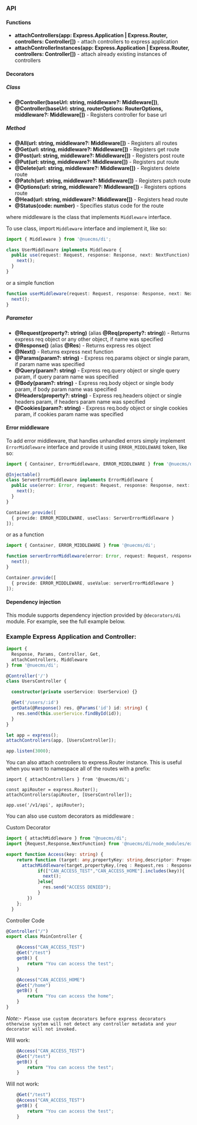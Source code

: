 ### API
#### Functions
* **attachControllers(app: Express.Application | Express.Router, controllers: Controller[])** - attach controllers to express application
* **attachControllerInstances(app: Express.Application | Express.Router, controllers: Controller[])** - attach already existing instances of controllers

#### Decorators
##### Class
* **@Controller(baseUrl: string, middleware?: Middleware[])**, **@Controller(baseUrl: string, routerOptions: RouterOptions, middleware?: Middleware[])** - Registers controller for base url

##### Method
* **@All(url: string, middleware?: Middleware[])** - Registers all routes
* **@Get(url: string, middleware?: Middleware[])** - Registers get route
* **@Post(url: string, middleware?: Middleware[])** - Registers post route
* **@Put(url: string, middleware?: Middleware[])** - Registers put route
* **@Delete(url: string, middleware?: Middleware[])** - Registers delete route
* **@Patch(url: string, middleware?: Middleware[])** - Registers patch route
* **@Options(url: string, middleware?: Middleware[])** - Registers options route
* **@Head(url: string, middleware?: Middleware[])** - Registers head route
* **@Status(code: number)** - Specifies status code for the route

where middleware is the class that implements `Middleware` interface.

To use class, import `Middleware` interface and implement it, like so:
```typescript
import { Middleware } from '@nuecms/di';

class UserMiddleware implements Middleware {
  public use(request: Request, response: Response, next: NextFunction): void {
    next();
  }
}
```

or a simple function

```typescript
function userMiddleware(request: Request, response: Response, next: NextFunction): void {
  next();
}
```

##### Parameter
* **@Request(property?: string)** (alias **@Req(property?: string)**) - Returns express req object or any other object, if name was specified
* **@Response()** (alias **@Res**) - Returns express res object
* **@Next()** - Returns express next function
* **@Params(param?: string)** - Express req.params object or single param, if param name was specified
* **@Query(param?: string)** - Express req.query object or single query param, if query param name was specified
* **@Body(param?: string)** - Express req.body object or single body param, if body param name was specified
* **@Headers(property?: string)** - Express req.headers object or single headers param, if headers param name was specified
* **@Cookies(param?: string)** - Express req.body object or single cookies param, if cookies param name was specified

#### Error middleware
To add error middleware, that handles unhandled errors simply implement `ErrorMiddleware` interface and provide it using `ERROR_MIDDLEWARE` token, like so:

```typescript
import { Container, ErrorMiddleware, ERROR_MIDDLEWARE } from '@nuecms/di';

@Injectable()
class ServerErrorMiddleware implements ErrorMiddleware {
  public use(error: Error, request: Request, response: Response, next: NextFunction) {
    next();
  }
}

Container.provide([
  { provide: ERROR_MIDDLEWARE, useClass: ServerErrorMiddleware }
]);
```

or as a function

```typescript
import { Container, ERROR_MIDDLEWARE } from '@nuecms/di';

function serverErrorMiddleware(error: Error, request: Request, response: Response, next: NextFunction) {
  next();
}

Container.provide([
  { provide: ERROR_MIDDLEWARE, useValue: serverErrorMiddleware }
]);
```

#### Dependency injection
This module supports dependency injection provided by `@decorators/di` module. For example, see the full example below.

### Example Express Application and Controller:
```typescript
import {
  Response, Params, Controller, Get,
  attachControllers, Middleware
} from '@nuecms/di';

@Controller('/')
class UsersController {

  constructor(private userService: UserService) {}

  @Get('/users/:id')
  getData(@Response() res, @Params('id') id: string) {
    res.send(this.userService.findById(id));
  }
}

let app = express();
attachControllers(app, [UsersController]);

app.listen(3000);
```

You can also attach controllers to express.Router instance. This is useful when you want to namespace all of the routes with a prefix:

```
import { attachControllers } from '@nuecms/di';

const apiRouter = express.Router();
attachControllers(apiRouter, [UsersController]);

app.use('/v1/api', apiRouter);
```


You can also use custom decorators as middleware :

Custom Decorator
```typescript
import { attachMiddleware } from "@nuecms/di";
import {Request,Response,NextFunction} from '@nuecms/di/node_modules/express';

export function Access(key: string) {
    return function (target: any,propertyKey: string,descriptor: PropertyDescriptor) {
      attachMiddleware(target,propertyKey,(req : Request,res : Response,next : NextFunction)=>{
            if(["CAN_ACCESS_TEST","CAN_ACCESS_HOME"].includes(key)){
              next();
            }else{
              res.send("ACCESS DENIED");
            }
        })
    };
  }

```


Controller Code 

```typescript
@Controller("/")
export class MainController {

    @Access("CAN_ACCESS_TEST")
    @Get("/test")
    getB() {
        return "You can access the test";
    }

    @Access("CAN_ACCESS_HOME")
    @Get("/home")
    getB() {
        return "You can access the home";
    }
}

```

*Note:-*``` Please use custom decorators before express decorators otherwise system will not detect any controller metadata and your decorator will not invoked.```

Will work:
```typescript
    @Access("CAN_ACCESS_TEST")
    @Get("/test")
    getB() {
        return "You can access the test";
    }
```
Will not work:
```typescript
    @Get("/test")
    @Access("CAN_ACCESS_TEST")
    getB() {
        return "You can access the test";
    }
```


[ExpressJS]:http://expressjs.com
